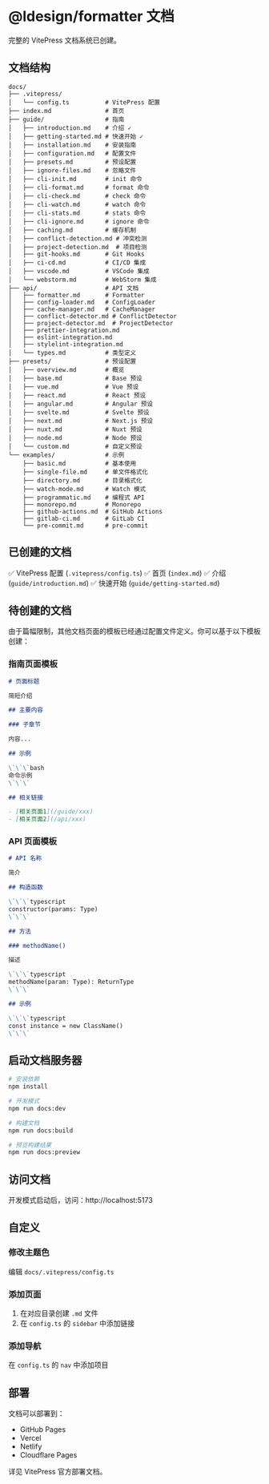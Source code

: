 # @ldesign/formatter 文档

完整的 VitePress 文档系统已创建。

## 文档结构

```
docs/
├── .vitepress/
│   └── config.ts          # VitePress 配置
├── index.md               # 首页
├── guide/                 # 指南
│   ├── introduction.md    # 介绍 ✓
│   ├── getting-started.md # 快速开始 ✓
│   ├── installation.md    # 安装指南
│   ├── configuration.md   # 配置文件
│   ├── presets.md         # 预设配置
│   ├── ignore-files.md    # 忽略文件
│   ├── cli-init.md        # init 命令
│   ├── cli-format.md      # format 命令
│   ├── cli-check.md       # check 命令
│   ├── cli-watch.md       # watch 命令
│   ├── cli-stats.md       # stats 命令
│   ├── cli-ignore.md      # ignore 命令
│   ├── caching.md         # 缓存机制
│   ├── conflict-detection.md # 冲突检测
│   ├── project-detection.md  # 项目检测
│   ├── git-hooks.md       # Git Hooks
│   ├── ci-cd.md           # CI/CD 集成
│   ├── vscode.md          # VSCode 集成
│   └── webstorm.md        # WebStorm 集成
├── api/                   # API 文档
│   ├── formatter.md       # Formatter
│   ├── config-loader.md   # ConfigLoader
│   ├── cache-manager.md   # CacheManager
│   ├── conflict-detector.md # ConflictDetector
│   ├── project-detector.md  # ProjectDetector
│   ├── prettier-integration.md
│   ├── eslint-integration.md
│   ├── stylelint-integration.md
│   └── types.md           # 类型定义
├── presets/               # 预设配置
│   ├── overview.md        # 概览
│   ├── base.md            # Base 预设
│   ├── vue.md             # Vue 预设
│   ├── react.md           # React 预设
│   ├── angular.md         # Angular 预设
│   ├── svelte.md          # Svelte 预设
│   ├── next.md            # Next.js 预设
│   ├── nuxt.md            # Nuxt 预设
│   ├── node.md            # Node 预设
│   └── custom.md          # 自定义预设
└── examples/              # 示例
    ├── basic.md           # 基本使用
    ├── single-file.md     # 单文件格式化
    ├── directory.md       # 目录格式化
    ├── watch-mode.md      # Watch 模式
    ├── programmatic.md    # 编程式 API
    ├── monorepo.md        # Monorepo
    ├── github-actions.md  # GitHub Actions
    ├── gitlab-ci.md       # GitLab CI
    └── pre-commit.md      # pre-commit
```

## 已创建的文档

✅ VitePress 配置 (`.vitepress/config.ts`)
✅ 首页 (`index.md`)
✅ 介绍 (`guide/introduction.md`)
✅ 快速开始 (`guide/getting-started.md`)

## 待创建的文档

由于篇幅限制，其他文档页面的模板已经通过配置文件定义。你可以基于以下模板创建：

### 指南页面模板

```markdown
# 页面标题

简短介绍

## 主要内容

### 子章节

内容...

## 示例

\`\`\`bash
命令示例
\`\`\`

## 相关链接

- [相关页面1](/guide/xxx)
- [相关页面2](/api/xxx)
```

### API 页面模板

```markdown
# API 名称

简介

## 构造函数

\`\`\`typescript
constructor(params: Type)
\`\`\`

## 方法

### methodName()

描述

\`\`\`typescript
methodName(param: Type): ReturnType
\`\`\`

## 示例

\`\`\`typescript
const instance = new ClassName()
\`\`\`
```

## 启动文档服务器

```bash
# 安装依赖
npm install

# 开发模式
npm run docs:dev

# 构建文档
npm run docs:build

# 预览构建结果
npm run docs:preview
```

## 访问文档

开发模式启动后，访问：http://localhost:5173

## 自定义

### 修改主题色

编辑 `docs/.vitepress/config.ts`

### 添加页面

1. 在对应目录创建 `.md` 文件
2. 在 `config.ts` 的 `sidebar` 中添加链接

### 添加导航

在 `config.ts` 的 `nav` 中添加项目

## 部署

文档可以部署到：
- GitHub Pages
- Vercel
- Netlify
- Cloudflare Pages

详见 VitePress 官方部署文档。
